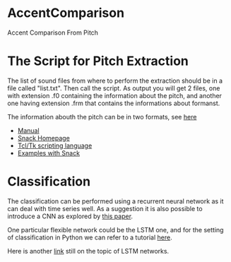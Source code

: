 # AccentComparison
Accent Comparison From Pitch


# The Script for Pitch Extraction

The list of sound files from where to perform the extraction should be in a file called "list.txt".
Then call the script. As output you will get 2 files, one with extension .f0 containing the information about the pitch, and another one having extension .frm that contains the informations about formanst.

The information abouth the pitch can be in two formats, see [here](http://www.speech.kth.se/snack/man/snack2.2/tcl-man.html#spitch)


 - [Manual](http://www.speech.kth.se/snack/man/snack2.2/tcl-man.html)
 - [Snack Homepage](http://www.speech.kth.se/snack/)
 - [Tcl/Tk scripting language](https://www.tcl.tk/software/tcltk/)
 - [Examples with Snack](www.speech.kth.se/snack/tutorial.html#gettingstarted)

# Classification

The classification can be performed using a recurrent neural network as it can deal with time series well. As a suggestion it is also possible to introduce a CNN as explored by [this paper](https://ieeexplore.ieee.org/document/8141873).

One particular flexible network could be the LSTM one, and for the setting of classification in Python we can refer to a tutorial [here](https://machinelearningmastery.com/sequence-classification-lstm-recurrent-neural-networks-python-keras/). 

Here is another [link](https://datascience.stackexchange.com/questions/32341/what-is-the-best-method-for-classification-of-time-series-datashould-i-use-lstm) still on the topic of LSTM networks.
